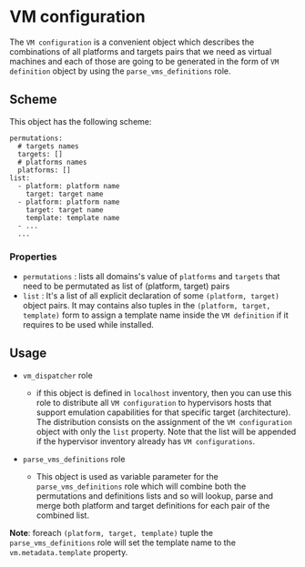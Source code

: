 # VM configuration

The `VM configuration` is a convenient object which describes the combinations of all platforms and targets pairs that we need as virtual machines and each of those are going to be generated in the form of `VM definition` object by using the `parse_vms_definitions` role.

## Scheme 
This object has the following scheme:
```
permutations: 
  # targets names
  targets: [] 
  # platforms names
  platforms: []
list:
  - platform: platform name
    target: target name
  - platform: platform name
    target: target name
    template: template name
  - ...
  ...
```
### Properties

- `permutations` : lists all domains's value of `platforms` and `targets` that need to be permutated as list of (platform, target) pairs
- `list` : It's a list of all explicit declaration of some `(platform, target)` object pairs. It may contains also tuples in the `(platform, target, template)` form to assign a template name inside the `VM definition` if it requires to be used while installed.

## Usage

- `vm_dispatcher` role
  - if this object is defined in `localhost` inventory, then you can use this role to distribute all `VM configuration` to hypervisors hosts that support emulation capabilities for that specific target (architecture). The distribution consists on the assignment of the `VM configuration` object with only the `list` property. Note that the list will be appended if the hypervisor inventory already has `VM configurations`.

- `parse_vms_definitions` role
  - This object is used as variable parameter for the `parse_vms_definitions` role which will combine both the permutations and definitions lists and so will lookup, parse and merge both platform and target definitions for each pair of the combined list.

**Note**: foreach `(platform, target, template)` tuple the `parse_vms_definitions` role will set the template name to the `vm.metadata.template` property.